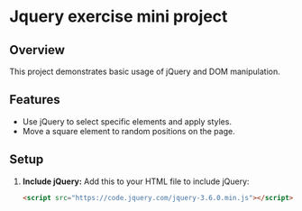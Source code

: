 # Jquery exercise mini project

## Overview

This project demonstrates basic usage of jQuery and DOM manipulation.

## Features

- Use jQuery to select specific elements and apply styles.
- Move a square element to random positions on the page.

## Setup

1. **Include jQuery:**
   Add this to your HTML file to include jQuery:

   ```html
   <script src="https://code.jquery.com/jquery-3.6.0.min.js"></script>
